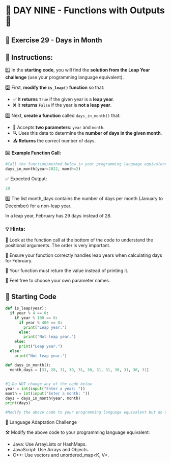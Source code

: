 # 🎯 DAY NINE - Functions with Outputs 🔄  

## 📅 Exercise 29 - Days in Month  

## 📝 **Instructions:**  

1️⃣ In the **starting code**, you will find the **solution from the Leap Year challenge** (use your programming language equivalent).  

2️⃣ First, **modify the `is_leap()` function** so that:  
   - ✅ It **returns** `True` if the given year is a **leap year**.  
   - ❌ It **returns** `False` if the year is **not a leap year**.  

3️⃣ Next, **create a function** called `days_in_month()` that:  
   - 📆 Accepts **two parameters**: `year` and `month`.  
   - 🔍 Uses this data to determine the **number of days in the given month**.  
   - 📤 **Returns** the correct number of days.  

4️⃣ **Example Function Call:**  

```python
#Call the function/method below in your programming language equivalent
days_in_month(year=2022, month=2)
```
✅ Expected Output:
```py
28
```
5️⃣ The list month_days contains the number of days per month (January to December) for a non-leap year.

In a leap year, February has 29 days instead of 28.

### **💡 Hints:**

💭 Look at the function call at the bottom of the code to understand the positional arguments. The order is very important.

📌 Ensure your function correctly handles leap years when calculating days for February.

🔄 Your function must return the value instead of printing it.

💭 Feel free to choose your own parameter names.

## 🏁 **Starting Code** 
```python
def is_leap(year):
  if year % 4 == 0:
    if year % 100 == 0:
      if year % 400 == 0:
        print("Leap year.")
      else:
        print("Not leap year.")
    else:
      print("Leap year.")
  else:
    print("Not leap year.")

def days_in_month():
  month_days = [31, 28, 31, 30, 31, 30, 31, 31, 30, 31, 30, 31]  
  
  
#🚨 Do NOT change any of the code below 
year = int(input("Enter a year: "))
month = int(input("Enter a month: "))
days = days_in_month(year, month)
print(days)

#Modify the above code to your programming language equivalent but do not change how it works
```
🔄 Language Adaptation Challenge

🛠 Modify the above code to your programming language equivalent:
  - Java: Use ArrayLists or HashMaps.
  - JavaScript: Use Arrays and Objects.
  - C++: Use vectors and unordered_map<K, V>.

